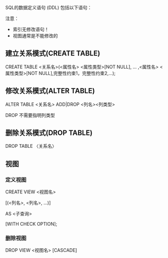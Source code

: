 SQL的数据定义语句 (DDL) 包括以下语句：

注意：

- 索引无修改语句！
- 视图通常是不能修改的

  

## 建立关系模式(CREATE TABLE)

CREATE TABLE <关系名>(<属性名> <属性类型>[NOT NULL], ... ,<属性名> <属性类型>[NOT NULL],完整性约束1，完整性约束2,…);

  

## 修改关系模式(ALTER TABLE)

ALTER TABLE <关系名> ADD|DROP <列名><列类型>

DROP 不需要指明列类型

  

## 删除关系模式(DROP TABLE)

DROP TABLE 〈关系名〉

  

## 视图

### 定义视图

CREATE VIEW <视图名>

[(<列名>, <列名>, ...)]

AS <子查询>

[WITH CHECK OPTION];

### 删除视图

DROP VIEW <视图名> [CASCADE]